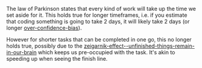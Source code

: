 The law of Parkinson states that every kind of work will take up the time we set aside for it. This holds true for longer timeframes, i.e. if you estimate that coding something is going to take 2 days, it will likely take 2 days (or longer [over-confidence-bias](over-confidence-bias.md)).

However for shorter tasks that can be completed in one go, this no longer holds true, possibly due to the [zeigarnik-effect--unfinished-things-remain-in-our-brain](zeigarnik-effect--unfinished-things-remain-in-our-brain.md) which keeps us pre-occupied with the task. It's akin to speeding up when seeing the finish line.